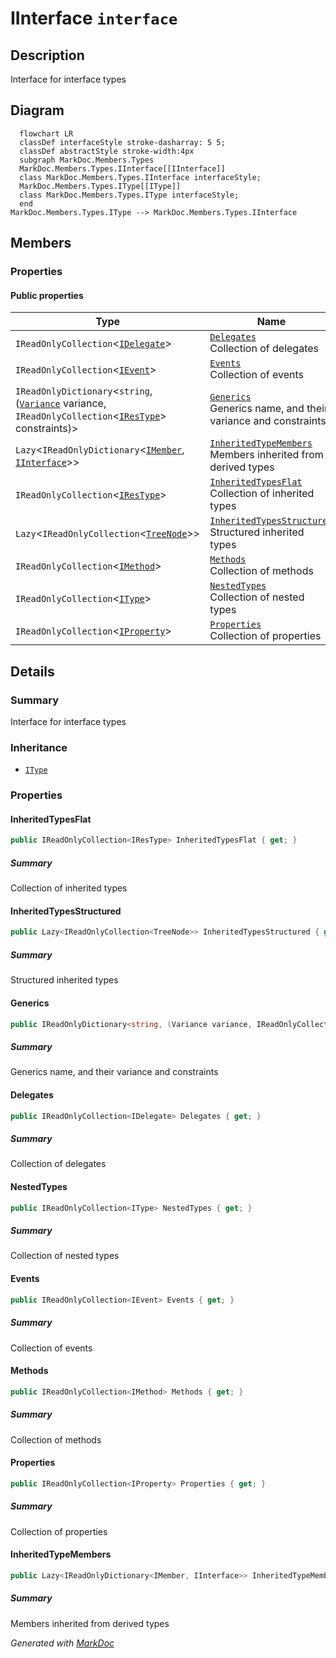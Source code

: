 # IInterface `interface`

## Description
Interface for interface types

## Diagram
```mermaid
  flowchart LR
  classDef interfaceStyle stroke-dasharray: 5 5;
  classDef abstractStyle stroke-width:4px
  subgraph MarkDoc.Members.Types
  MarkDoc.Members.Types.IInterface[[IInterface]]
  class MarkDoc.Members.Types.IInterface interfaceStyle;
  MarkDoc.Members.Types.IType[[IType]]
  class MarkDoc.Members.Types.IType interfaceStyle;
  end
MarkDoc.Members.Types.IType --> MarkDoc.Members.Types.IInterface
```

## Members
### Properties
#### Public  properties
| Type | Name | Methods |
| --- | --- | --- |
| `IReadOnlyCollection`&lt;[`IDelegate`](../members/IDelegate.md)&gt; | [`Delegates`](#delegates)<br>Collection of delegates | `get` |
| `IReadOnlyCollection`&lt;[`IEvent`](../members/IEvent.md)&gt; | [`Events`](#events)<br>Collection of events | `get` |
| `IReadOnlyDictionary`&lt;`string`, ([`Variance`](../enums/Variance.md) variance, `IReadOnlyCollection`&lt;[`IResType`](../resolvedtypes/IResType.md)&gt; constraints)&gt; | [`Generics`](#generics)<br>Generics name, and their variance and constraints | `get` |
| `Lazy`&lt;`IReadOnlyDictionary`&lt;[`IMember`](../members/IMember.md), [`IInterface`](markdoc/members/types/IInterface.md)&gt;&gt; | [`InheritedTypeMembers`](#inheritedtypemembers)<br>Members inherited from derived types | `get` |
| `IReadOnlyCollection`&lt;[`IResType`](../resolvedtypes/IResType.md)&gt; | [`InheritedTypesFlat`](#inheritedtypesflat)<br>Collection of inherited types | `get` |
| `Lazy`&lt;`IReadOnlyCollection`&lt;[`TreeNode`](./TreeNode.md)&gt;&gt; | [`InheritedTypesStructured`](#inheritedtypesstructured)<br>Structured inherited types | `get` |
| `IReadOnlyCollection`&lt;[`IMethod`](../members/IMethod.md)&gt; | [`Methods`](#methods)<br>Collection of methods | `get` |
| `IReadOnlyCollection`&lt;[`IType`](./IType.md)&gt; | [`NestedTypes`](#nestedtypes)<br>Collection of nested types | `get` |
| `IReadOnlyCollection`&lt;[`IProperty`](../members/IProperty.md)&gt; | [`Properties`](#properties)<br>Collection of properties | `get` |

## Details
### Summary
Interface for interface types

### Inheritance
 - [
`IType`
](./IType.md)

### Properties
#### InheritedTypesFlat
```csharp
public IReadOnlyCollection<IResType> InheritedTypesFlat { get; }
```
##### Summary
Collection of inherited types

#### InheritedTypesStructured
```csharp
public Lazy<IReadOnlyCollection<TreeNode>> InheritedTypesStructured { get; }
```
##### Summary
Structured inherited types

#### Generics
```csharp
public IReadOnlyDictionary<string, (Variance variance, IReadOnlyCollection<IResType> constraints)> Generics { get; }
```
##### Summary
Generics name, and their variance and constraints

#### Delegates
```csharp
public IReadOnlyCollection<IDelegate> Delegates { get; }
```
##### Summary
Collection of delegates

#### NestedTypes
```csharp
public IReadOnlyCollection<IType> NestedTypes { get; }
```
##### Summary
Collection of nested types

#### Events
```csharp
public IReadOnlyCollection<IEvent> Events { get; }
```
##### Summary
Collection of events

#### Methods
```csharp
public IReadOnlyCollection<IMethod> Methods { get; }
```
##### Summary
Collection of methods

#### Properties
```csharp
public IReadOnlyCollection<IProperty> Properties { get; }
```
##### Summary
Collection of properties

#### InheritedTypeMembers
```csharp
public Lazy<IReadOnlyDictionary<IMember, IInterface>> InheritedTypeMembers { get; }
```
##### Summary
Members inherited from derived types

*Generated with* [*MarkDoc*](https://github.com/hailstorm75/MarkDoc.Core)
